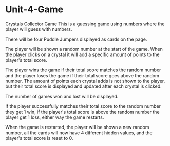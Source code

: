 # Unit-4-Game

Crystals Collector Game
This is a guessing game using numbers where the player will guess with numbers.

There will be four Puddle Jumpers displayed as cards on the page.

The player will be shown a random number at the start of the game.
When the player clicks on a crystal it will add a specific amount of points to the player's total score.

The player wins the game if their total score matches the random number and the player loses the game if their total score goes above the random number.
The amount of points each crystal adds is not shown to the player, but their total score is displayed and updated after each crystal is clicked.

The number of games won and lost will be displayed.

If the player successfully matches their total score to the random number they get 1 win, if the player's total score is above the random number the player get 1 loss, either way the game restarts.

When the game is restarted, the player will be shown a new random number, all the cards will now have 4 different hidden values, and the player's total score is reset to 0.

